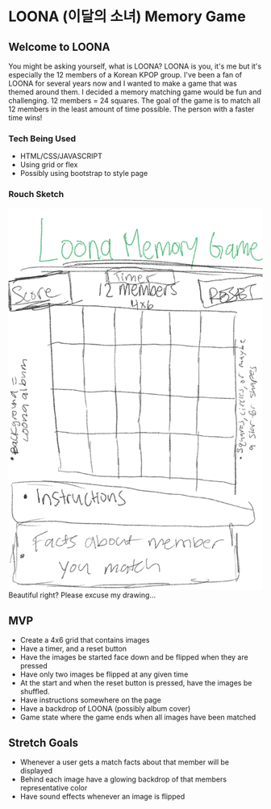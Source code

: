 # LOONA (이달의 소녀) Memory Game


## Welcome to LOONA
You might be asking yourself, what is LOONA? LOONA is you, it's me but it's especially the 12 members of a Korean KPOP group. I've been a fan of LOONA for several years now and I wanted to make a game that was themed around them. I decided a memory matching game would be fun and challenging. 12 members = 24 squares. The goal of the game is to match all 12 members in the least amount of time possible. The person with a faster time wins!

### Tech Being Used
* HTML/CSS/JAVASCRIPT
* Using grid or flex
* Possibly using bootstrap to style page

### Rouch Sketch
![Sketch](MemoryGameSketch.jpg)
Beautiful right? Please excuse my drawing...


## MVP

* Create a 4x6 grid that contains images
* Have a timer, and a reset button
* Have the images be started face down and be flipped when they are pressed
* Have only two images be flipped at any given time
* At the start and when the reset button is pressed, have the images be shuffled.
* Have instructions somewhere on the page
* Have a backdrop of LOONA (possibly album cover)
* Game state where the game ends when all images have been matched

## Stretch Goals
* Whenever a user gets a match facts about that member will be displayed
* Behind each image have a glowing backdrop of that members representative color
* Have sound effects whenever an image is flipped
